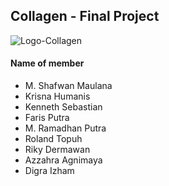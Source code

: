 ## Collagen - Final Project
![Logo-Collagen](https://user-images.githubusercontent.com/89505830/202906557-1a0370da-d97a-46cf-a5de-1e4d74b6736b.png)  
#### Name of member  
- M. Shafwan Maulana
- Krisna Humanis
- Kenneth Sebastian
- Faris Putra
- M. Ramadhan Putra
- Roland Topuh
- Riky Dermawan
- Azzahra Agnimaya
- Digra Izham
